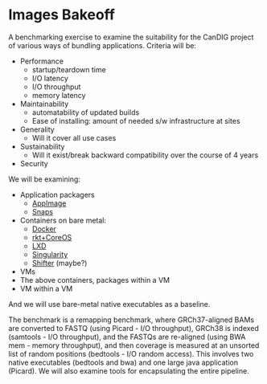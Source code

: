 # Images Bakeoff

A benchmarking exercise to examine the suitability for the CanDIG project of various 
ways of bundling applications.  Criteria will be:

- Performance
    - startup/teardown time
    - I/O latency
    - I/O throughput
    - memory latency
- Maintainability
    - automatability of updated builds
    - Ease of installing: amount of needed s/w infrastructure at sites
- Generality
    - Will it cover all use cases
- Sustainability
    - Will it exist/break backward compatibility over the course of 4 years
- Security

We will be examining:
- Application packagers
    - [AppImage](http://appimage.org)
    - [Snaps](http://snapcraft.io)
- Containers on bare metal:
    - [Docker](http://docker.com)
    - [rkt+CoreOS](https://coreos.com/rkt/)
    - [LXD](https://www.ubuntu.com/cloud/lxd)
    - [Singularity](http://singularity.lbl.gov)
    - [Shifter](https://github.com/NERSC/shifter) (maybe?)
- VMs
- The above containers, packages within a VM
- VM within a VM

And we will use bare-metal native executables as a baseline.

The benchmark is a remapping benchmark, where GRCh37-aligned BAMs
are converted to FASTQ (using Picard - I/O throughput), GRCh38 is
indexed (samtools - I/O throughput), and the FASTQs are re-aligned
(using BWA mem - memory throughput), and then coverage is measured
at an unsorted list of random positions (bedtools - I/O random
access).  This involves two native executables (bedtools and bwa) and
one large java application (Picard).  We will also examine tools for
encapsulating the entire pipeline.
